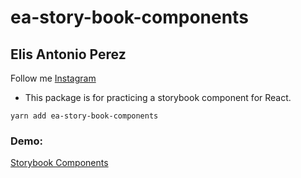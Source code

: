 # ea-story-book-components
## Elis Antonio Perez
Follow me [Instagram](https://www.instagram.com/elisperezmusic/)

- This package is for practicing a storybook component for React.

```
yarn add ea-story-book-components
```
### Demo:
[Storybook Components](https://elisperez.github.io/sb-components/)
